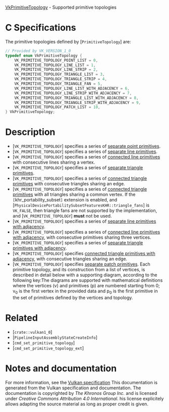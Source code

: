 [VkPrimitiveTopology](https://www.khronos.org/registry/vulkan/specs/1.3-extensions/man/html/VkPrimitiveTopology.html) - Supported primitive topologies

# C Specifications
The primitive topologies defined by [`PrimitiveTopology`] are:
```c
// Provided by VK_VERSION_1_0
typedef enum VkPrimitiveTopology {
    VK_PRIMITIVE_TOPOLOGY_POINT_LIST = 0,
    VK_PRIMITIVE_TOPOLOGY_LINE_LIST = 1,
    VK_PRIMITIVE_TOPOLOGY_LINE_STRIP = 2,
    VK_PRIMITIVE_TOPOLOGY_TRIANGLE_LIST = 3,
    VK_PRIMITIVE_TOPOLOGY_TRIANGLE_STRIP = 4,
    VK_PRIMITIVE_TOPOLOGY_TRIANGLE_FAN = 5,
    VK_PRIMITIVE_TOPOLOGY_LINE_LIST_WITH_ADJACENCY = 6,
    VK_PRIMITIVE_TOPOLOGY_LINE_STRIP_WITH_ADJACENCY = 7,
    VK_PRIMITIVE_TOPOLOGY_TRIANGLE_LIST_WITH_ADJACENCY = 8,
    VK_PRIMITIVE_TOPOLOGY_TRIANGLE_STRIP_WITH_ADJACENCY = 9,
    VK_PRIMITIVE_TOPOLOGY_PATCH_LIST = 10,
} VkPrimitiveTopology;
```

# Description
- [`VK_PRIMITIVE_TOPOLOGY`] specifies a series of [separate point primitives](https://www.khronos.org/registry/vulkan/specs/1.3-extensions/html/vkspec.html#drawing-point-lists).
- [`VK_PRIMITIVE_TOPOLOGY`] specifies a series of [separate line primitives](https://www.khronos.org/registry/vulkan/specs/1.3-extensions/html/vkspec.html#drawing-line-lists).
- [`VK_PRIMITIVE_TOPOLOGY`] specifies a series of [connected line primitives](https://www.khronos.org/registry/vulkan/specs/1.3-extensions/html/vkspec.html#drawing-line-strips) with consecutive lines sharing a vertex.
- [`VK_PRIMITIVE_TOPOLOGY`] specifies a series of [separate triangle primitives](https://www.khronos.org/registry/vulkan/specs/1.3-extensions/html/vkspec.html#drawing-triangle-lists).
- [`VK_PRIMITIVE_TOPOLOGY`] specifies a series of [connected triangle primitives](https://www.khronos.org/registry/vulkan/specs/1.3-extensions/html/vkspec.html#drawing-triangle-strips) with consecutive triangles sharing an edge.
- [`VK_PRIMITIVE_TOPOLOGY`] specifies a series of [connected triangle primitives](https://www.khronos.org/registry/vulkan/specs/1.3-extensions/html/vkspec.html#drawing-triangle-fans) with all triangles sharing a common vertex. If the `[`khr_portability_subset`]` extension is enabled, and [`PhysicalDevicePortabilitySubsetFeaturesKHR::triangle_fans`] is `VK_FALSE`, then triangle fans are not supported by the implementation, and [`VK_PRIMITIVE_TOPOLOGY`] **must**  not be used.
- [`VK_PRIMITIVE_TOPOLOGY`] specifies a series of [separate line primitives with adjacency](https://www.khronos.org/registry/vulkan/specs/1.3-extensions/html/vkspec.html#drawing-line-lists-with-adjacency).
- [`VK_PRIMITIVE_TOPOLOGY`] specifies a series of [connected line primitives with adjacency](https://www.khronos.org/registry/vulkan/specs/1.3-extensions/html/vkspec.html#drawing-line-strips-with-adjacency), with consecutive primitives sharing three vertices.
- [`VK_PRIMITIVE_TOPOLOGY`] specifies a series of [separate triangle primitives with adjacency](https://www.khronos.org/registry/vulkan/specs/1.3-extensions/html/vkspec.html#drawing-triangle-lists-with-adjacency).
- [`VK_PRIMITIVE_TOPOLOGY`] specifies [connected triangle primitives with adjacency](https://www.khronos.org/registry/vulkan/specs/1.3-extensions/html/vkspec.html#drawing-triangle-strips-with-adjacency), with consecutive triangles sharing an edge.
- [`VK_PRIMITIVE_TOPOLOGY`] specifies [separate patch primitives](https://www.khronos.org/registry/vulkan/specs/1.3-extensions/html/vkspec.html#drawing-patch-lists).
Each primitive topology, and its construction from a list of vertices, is
described in detail below with a supporting diagram, according to the
following key:The diagrams are supported with mathematical definitions where the vertices
(v) and primitives (p) are numbered starting from 0;
v<sub>0</sub> is the first vertex in the provided data and p<sub>0</sub> is the
first primitive in the set of primitives defined by the vertices and
topology.

# Related
- [`crate::vulkan1_0`]
- [`PipelineInputAssemblyStateCreateInfo`]
- [`cmd_set_primitive_topology`]
- [`cmd_set_primitive_topology_ext`]

# Notes and documentation
For more information, see the [Vulkan specification](https://www.khronos.org/registry/vulkan/specs/1.3-extensions/html/vkspec.html)
This documentation is generated from the Vulkan specification and documentation.
The documentation is copyrighted by *The Khronos Group Inc.* and is licensed under *Creative Commons Attribution 4.0 International*.
his license explicitely allows adapting the source material as long as proper credit is given.
        